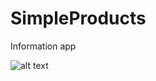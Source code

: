 # SimpleProducts
Information app

![alt text](https://sun9-71.userapi.com/c855620/v855620745/1f42b4/owK-O4VRyCU.jpg)
